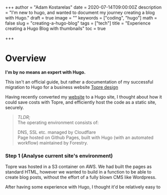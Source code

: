 +++
author = "Adam Kostarelas"
date = 2020-07-14T09:00:00Z
description = "I'm new to hugo, and wanted to document my journey creating a blog with Hugo."
draft = true
image = ""
keywords = ["coding", "hugo"]
math = false
slug = "creating-a-hugo-blog"
tags = ["tech"]
title = "Experience creating a Hugo Blog with thumbnails"
toc = true

+++
# Overview

**I'm by no means an expert with Hugo.**

This isn't an official guide, but rather a documentation of my successful migration to Hugo for a business website [Topre design](https://design.topre.com.au)

Having recently converted my [website](https://adam.kostarelas.com) to a Hugo site, I thought about how it could save costs with Topre, and efficiently host the code as a static site, securely.

> _TLDR;_  
> The operating environment consists of:
>
> DNS, SSL etc. managed by Cloudflare  
> Page hosted on Github Pages, built with Hugo (with an automated workflow) maintained by Forestry.

### Step 1 (Analyse current site's environment)

Topre was hosted in a S3 container on AWS. We had built the pages as standard HTML, however we wanted to build in a function to be able to create blog posts, without the effort of a fully blown CMS like Wordpress.

After having some experience with Hugo, I thought it'd be relatively easy to